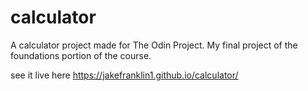 # calculator

A calculator project made for The Odin Project. My final project of the foundations portion of the course.

see it live here https://jakefranklin1.github.io/calculator/
